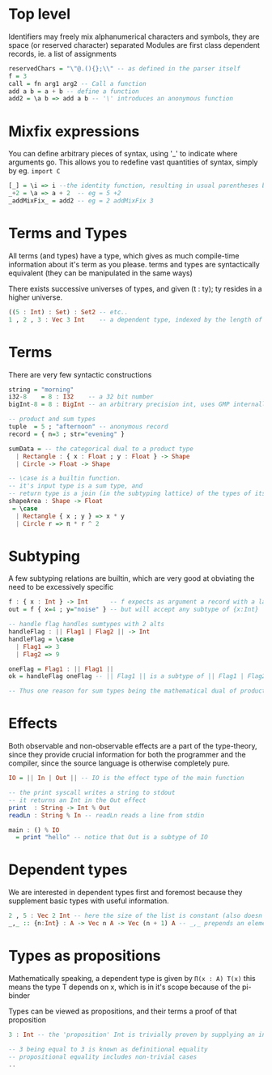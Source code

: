 # Top level
Identifiers may freely mix alphanumerical characters and symbols,
they are space (or reserved character) separated
Modules are first class dependent records, ie. a list of assignments
```haskell
reservedChars = "\"@.(){};\\" -- as defined in the parser itself
f = 3
call = fn arg1 arg2 -- Call a function
add a b = a + b -- define a function
add2 = \a b => add a b -- '\' introduces an anonymous function
```

# Mixfix expressions
You can define arbitrary pieces of syntax, using '_' to indicate where arguments go.
This allows you to redefine vast quantities of syntax, simply by eg. `import C`
```haskell
[_] = \i => i --the identity function, resulting in usual parentheses behavior: eg = [ 5 ]
_+2 = \a => a + 2  -- eg = 5 +2
_addMixFix_ = add2 -- eg = 2 addMixFix 3
```

# Terms and Types
All terms (and types) have a type, which gives as much compile-time information about it's term as you please.
terms and types are syntactically equivalent (they can be manipulated in the same ways)

There exists successive universes of types, and given (t : ty); ty resides in a higher universe.
```haskell
((5 : Int) : Set) : Set2 -- etc..
1 , 2 , 3 : Vec 3 Int    -- a dependent type, indexed by the length of the vector
```

# Terms
There are very few syntactic constructions
```haskell
string = "morning"
i32-8    = 8 : I32    -- a 32 bit number
bigInt-8 = 8 : BigInt -- an arbitrary precision int, uses GMP internally

-- product and sum types
tuple  = 5 ; "afternoon" -- anonymous record
record = { n=3 ; str="evening" }

sumData = -- the categorical dual to a product type
  | Rectangle : { x : Float ; y : Float } -> Shape
  | Circle -> Float -> Shape

-- \case is a builtin function.
-- it's input type is a sum type, and
-- return type is a join (in the subtyping lattice) of the types of its alts
shapeArea : Shape -> Float
 = \case
  | Rectangle { x ; y } => x * y
  | Circle r => π * r ^ 2
```

# Subtyping
A few subtyping relations are builtin, which are very good at obviating the need to be excessively specific
```haskell
f : { x : Int } -> Int      -- f expects as argument a record with a label x of type Int
out = f { x=4 ; y="noise" } -- but will accept any subtype of {x:Int}

-- handle flag handles sumtypes with 2 alts
handleFlag : || Flag1 | Flag2 || -> Int
handleFlag = \case
  | Flag1 => 3
  | Flag2 => 9

oneFlag = Flag1 : || Flag1 ||
ok = handleFlag oneFlag -- || Flag1 || is a subtype of || Flag1 | Flag2 ||

-- Thus one reason for sum types being the mathematical dual of product types is clear
```

# Effects
Both observable and non-observable effects are a part of the type-theory, since they provide crucial information for both the programmer and the compiler, since the source language is otherwise completely pure.

```haskell
IO = || In | Out || -- IO is the effect type of the main function

-- the print syscall writes a string to stdout
-- it returns an Int in the Out effect
print  : String -> Int % Out
readLn : String % In -- readLn reads a line from stdin

main : () % IO
  = print "hello" -- notice that Out is a subtype of IO
```

# Dependent types
We are interested in dependent types first and foremost because they supplement basic types
with useful information.
```haskell
2 , 5 : Vec 2 Int -- here the size of the list is constant (also doesn't exist at runtime)
_,_ :: {n:Int} : A -> Vec n A -> Vec (n + 1) A -- _,_ prepends an element, incrementing the vec size
```

# Types as propositions
Mathematically speaking, a dependent type is given by `Π(x : A) T(x)`
this means the type T depends on x, which is in it's scope because of the pi-binder

Types can be viewed as propositions, and their terms a proof of that proposition
```Haskell
3 : Int -- the 'proposition' Int is trivially proven by supplying an inhabitant

-- 3 being equal to 3 is known as definitional equality
-- propositional equality includes non-trivial cases
..
```
